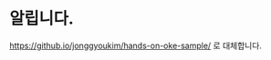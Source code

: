 # 알립니다.

https://github.io/jonggyoukim/hands-on-oke-sample/ 로 대체합니다.

<!--

# Node-MySQL sample for Kubernetes

쿠버네티스를 위한 샘플입니다.

node 와 mysql 을 사용한 게시판입니다.

[https://github.com/achowba/node-mysql-crud-app](https://github.com/achowba/node-mysql-crud-app)를 수정했습니다.


## MySQL 설정
~~~
CREATE USER 'test'@'%' IDENTIFIED WITH mysql_native_password BY 'Welcome1';

GRANT USAGE ON *.* TO 'test'@'%';

GRANT ALL PRIVILEGES ON *.* TO 'test'@'%';

CREATE DATABASE sample DEFAULT CHARACTER SET utf8 COLLATE utf8_general_ci;

USE sample;

CREATE TABLE IF NOT EXISTS `players` (
  `id` int(5) NOT NULL AUTO_INCREMENT,
  `first_name` varchar(255) NOT NULL,
  `last_name` varchar(255) NOT NULL,
  `position` varchar(255) NOT NULL,
  `number` int(11) NOT NULL,
  `user_name` varchar(20) NOT NULL,
  PRIMARY KEY (`id`)
) ENGINE=InnoDB  AUTO_INCREMENT=1;
~~~


## 환경설정
~~~
export MYSQL_SERVICE_HOST={MYSQL_IP}
export MYSQL_SERVICE_USER=test
export MYSQL_SERVICE_PASSWORD=Welcome1
export MYSQL_SERVICE_DATABASE=sample
~~~

## 실행
~~~
$ npm install
$ npm start
~~~

## Docker 이미지 생성
~~~
docker build -t sample-app .
~~~

## Docker 실행
~~~
docker run --name app  -e MYSQL_SERVICE_HOST={MYSQL_IP} -e MYSQL_SERVICE_USER=test -e MYSQL_SERVICE_PASSWORD=Welcome1 -e MYSQL_SERVICE_DATABASE=sample  -p 8080:8080 -it sample-app
~~~

-->
